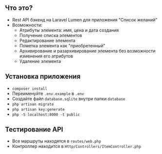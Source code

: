 ## Что это?
* Rest API бэкенд на Laravel Lumen для приложения "Cписок желаний"
* Возможности:
    * Атрибуты элемента: имя, цена и дата создания
    * Получение списка элементов
    * Редактирование элемента
    * Пометка элемента как "приобретенный"
    * Архивирование и разархивирование элемента без возможности изменения его атрибутов
    * Удаление элемента

## Установка приложения
* `composer install`
* Переименуйте `.env.example` в `.env`
* Создайте файл `database.sqlite` внутри папки `database`
* `php artisan migrate`
* `php artisan key:generate`
* `php -S localhost:8000 -t public`

## Тестирование API
* Все маршруты находятся в `routes/web.php`
* Контроллер находится в `Http/Controllers/ItemController.php`
